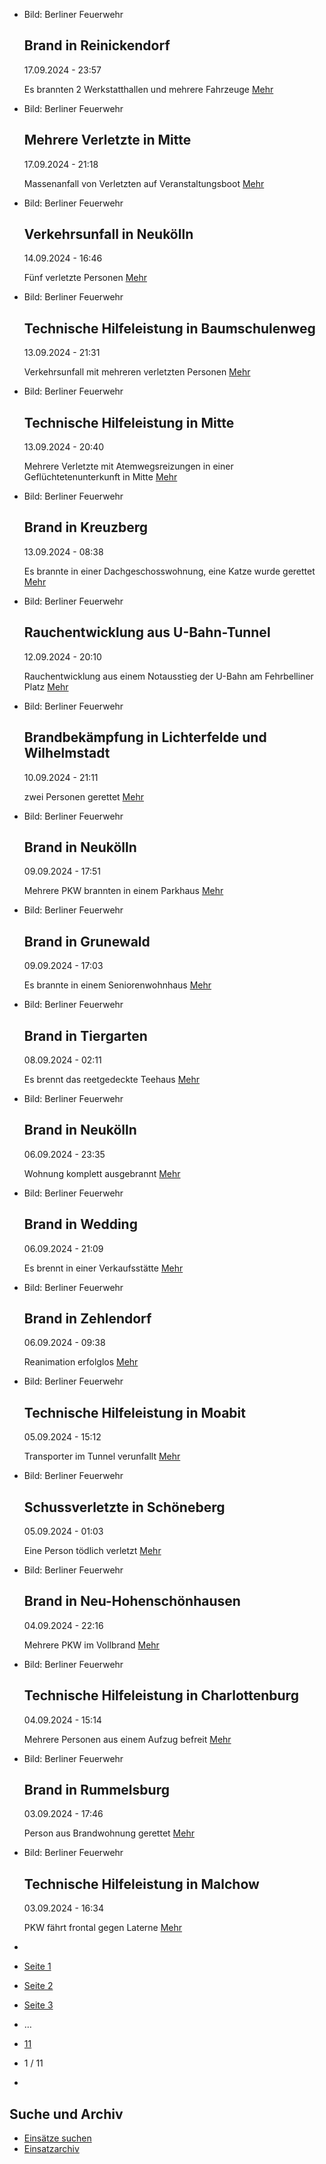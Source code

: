 * Bild: Berliner Feuerwehr

  Brand in Reinickendorf
  ----------

   17.09.2024 - 23:57

   Es brannten 2 Werkstatthallen und mehrere Fahrzeuge
  [Mehr](https://www.berliner-feuerwehr.de/aktuelles/einsaetze/brand-in-reinickendorf-11-4642/)

* Bild: Berliner Feuerwehr

  Mehrere Verletzte in Mitte
  ----------

   17.09.2024 - 21:18

   Massenanfall von Verletzten auf Veranstaltungsboot
  [Mehr](https://www.berliner-feuerwehr.de/aktuelles/einsaetze/mehrere-verletzte-in-mitte-4641/)

* Bild: Berliner Feuerwehr

  Verkehrsunfall in Neukölln
  ----------

   14.09.2024 - 16:46

   Fünf verletzte Personen
  [Mehr](https://www.berliner-feuerwehr.de/aktuelles/einsaetze/verkehrsunfall-in-neukoelln-4-4639/)

* Bild: Berliner Feuerwehr

  Technische Hilfeleistung in Baumschulenweg
  ----------

   13.09.2024 - 21:31

   Verkehrsunfall mit mehreren verletzten Personen
  [Mehr](https://www.berliner-feuerwehr.de/aktuelles/einsaetze/technische-hilfeleistung-in-baumschulenweg-4638/)

* Bild: Berliner Feuerwehr

  Technische Hilfeleistung in Mitte
  ----------

   13.09.2024 - 20:40

   Mehrere Verletzte mit Atemwegsreizungen in einer Geflüchtetenunterkunft in Mitte
  [Mehr](https://www.berliner-feuerwehr.de/aktuelles/einsaetze/technische-hilfeleistung-in-mitte-4-4637/)

* Bild: Berliner Feuerwehr

  Brand in Kreuzberg
  ----------

   13.09.2024 - 08:38

   Es brannte in einer Dachgeschosswohnung, eine Katze wurde gerettet
  [Mehr](https://www.berliner-feuerwehr.de/aktuelles/einsaetze/brand-in-kreuzberg-22-4636/)

* Bild: Berliner Feuerwehr

  Rauchentwicklung aus U-Bahn-Tunnel
  ----------

   12.09.2024 - 20:10

   Rauchentwicklung aus einem Notausstieg der U-Bahn am Fehrbelliner Platz
  [Mehr](https://www.berliner-feuerwehr.de/aktuelles/einsaetze/rauchentwicklung-aus-u-bahn-tunnel-4635/)

* Bild: Berliner Feuerwehr

  Brandbekämpfung in Lichterfelde und Wilhelmstadt
  ----------

   10.09.2024 - 21:11

   zwei Personen gerettet
  [Mehr](https://www.berliner-feuerwehr.de/aktuelles/einsaetze/brandbekaempfung-in-lichterfelde-und-wilhelmstadt-4633/)

* Bild: Berliner Feuerwehr

  Brand in Neukölln
  ----------

   09.09.2024 - 17:51

   Mehrere PKW brannten in einem Parkhaus
  [Mehr](https://www.berliner-feuerwehr.de/aktuelles/einsaetze/neukoelln-4631/)

* Bild: Berliner Feuerwehr

  Brand in Grunewald
  ----------

   09.09.2024 - 17:03

   Es brannte in einem Seniorenwohnhaus
  [Mehr](https://www.berliner-feuerwehr.de/aktuelles/einsaetze/brand-in-grunewald-3-4630/)

* Bild: Berliner Feuerwehr

  Brand in Tiergarten
  ----------

   08.09.2024 - 02:11

   Es brennt das reetgedeckte Teehaus
  [Mehr](https://www.berliner-feuerwehr.de/aktuelles/einsaetze/brand-in-tiergarten-2-4629/)

* Bild: Berliner Feuerwehr

  Brand in Neukölln
  ----------

   06.09.2024 - 23:35

   Wohnung komplett ausgebrannt
  [Mehr](https://www.berliner-feuerwehr.de/aktuelles/einsaetze/brand-in-neukoelln-14-4628/)

* Bild: Berliner Feuerwehr

  Brand in Wedding
  ----------

   06.09.2024 - 21:09

   Es brennt in einer Verkaufsstätte
  [Mehr](https://www.berliner-feuerwehr.de/aktuelles/einsaetze/brand-in-wedding-5-4626/)

* Bild: Berliner Feuerwehr

  Brand in Zehlendorf
  ----------

   06.09.2024 - 09:38

   Reanimation erfolglos
  [Mehr](https://www.berliner-feuerwehr.de/aktuelles/einsaetze/brand-in-zehlendorf-5-4625/)

* Bild: Berliner Feuerwehr

  Technische Hilfeleistung in Moabit
  ----------

   05.09.2024 - 15:12

   Transporter im Tunnel verunfallt
  [Mehr](https://www.berliner-feuerwehr.de/aktuelles/einsaetze/technische-hilfeleistung-in-moabit-2-4624/)

* Bild: Berliner Feuerwehr

  Schussverletzte in Schöneberg
  ----------

   05.09.2024 - 01:03

   Eine Person tödlich verletzt
  [Mehr](https://www.berliner-feuerwehr.de/aktuelles/einsaetze/schussverletzte-in-schoeneberg-4621/)

* Bild: Berliner Feuerwehr

  Brand in Neu-Hohenschönhausen
  ----------

   04.09.2024 - 22:16

   Mehrere PKW im Vollbrand
  [Mehr](https://www.berliner-feuerwehr.de/aktuelles/einsaetze/brand-in-neu-hohenschoenhausen-9-4620/)

* Bild: Berliner Feuerwehr

  Technische Hilfeleistung in Charlottenburg
  ----------

   04.09.2024 - 15:14

   Mehrere Personen aus einem Aufzug befreit
  [Mehr](https://www.berliner-feuerwehr.de/aktuelles/einsaetze/technische-hilfeleistung-in-charlottenburg-4-4619/)

* Bild: Berliner Feuerwehr

  Brand in Rummelsburg
  ----------

   03.09.2024 - 17:46

   Person aus Brandwohnung gerettet
  [Mehr](https://www.berliner-feuerwehr.de/aktuelles/einsaetze/brand-in-rummelsburg-3-4618/)

* Bild: Berliner Feuerwehr

  Technische Hilfeleistung in Malchow
  ----------

   03.09.2024 - 16:34

   PKW fährt frontal gegen Laterne
  [Mehr](https://www.berliner-feuerwehr.de/aktuelles/einsaetze/technische-hilfeleistung-in-malchow-4617/)

* []()
* [Seite 1](https://www.berliner-feuerwehr.de/aktuelles/einsaetze/1/)
* [Seite 2](https://www.berliner-feuerwehr.de/aktuelles/einsaetze/2/)
* [Seite 3](https://www.berliner-feuerwehr.de/aktuelles/einsaetze/3/)
* …
* [11](https://www.berliner-feuerwehr.de/aktuelles/einsaetze/11/)
* 1 / 11
* [](https://www.berliner-feuerwehr.de/aktuelles/einsaetze/2/)

Suche und Archiv
----------

* [Einsätze suchen](https://www.berliner-feuerwehr.de/aktuelles/einsaetze/einsatzsuche/)
* [Einsatzarchiv](https://www.berliner-feuerwehr.de/aktuelles/einsaetze/einsatzarchiv/)
